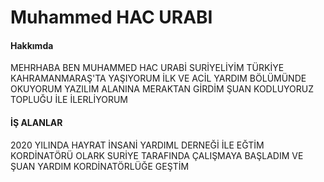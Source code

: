 <!DOCTYPE html>
<html lang="en">
<head>
    <meta charset="UTF-8">
    <meta http-equiv="X-UA-Compatible" content="IE=edge">
    <meta name="viewport" content="width=device-width, initial-scale=1.0">
    <title> 1.ÖEDEV </title>
</head>
<body>
<!--
   HTML KODLARI
-->
    <h1> Muhammed HAC URABI </h1>

   <h4> Hakkımda </h4>
<p> MEHRHABA BEN MUHAMMED HAC URABİ  SURİYELİYİM  TÜRKİYE KAHRAMANMARAŞ'TA YAŞIYORUM İLK VE ACİL YARDIM BÖLÜMÜNDE OKUYORUM YAZILIM ALANINA MERAKTAN GİRDİM  ŞUAN KODLUYORUZ TOPLUĞU İLE İLERLİYORUM </p>

<h4> İŞ ALANLAR  </h4>
<P> 
2020 YILINDA HAYRAT İNSANİ YARDIML DERNEĞİ İLE EĞTİM KORDİNATÖRÜ OLARK SURİYE TARAFINDA ÇALIŞMAYA BAŞLADIM VE ŞUAN YARDIM KORDİNATÖRLÜĞE GEŞTİM 
</P>

</body>
</html>
